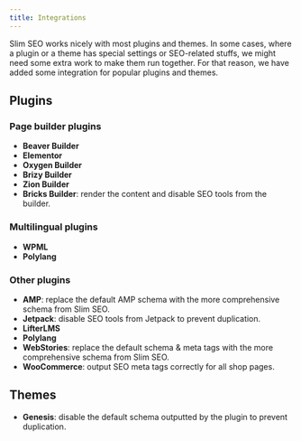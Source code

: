 ```yaml
---
title: Integrations
---
```


Slim SEO works nicely with most plugins and themes. In some cases, where a plugin or a theme has special settings or SEO-related stuffs, we might need some extra work to make them run together. For that reason, we have added some integration for popular plugins and themes.

## Plugins

### Page builder plugins

- **Beaver Builder**
- **Elementor**
- **Oxygen Builder**
- **Brizy Builder**
- **Zion Builder**
- **Bricks Builder**: render the content and disable SEO tools from the builder.

### Multilingual plugins

- **WPML**
- **Polylang**

### Other plugins

- **AMP**: replace the default AMP schema with the more comprehensive schema from Slim SEO.
- **Jetpack**: disable SEO tools from Jetpack to prevent duplication.
- **LifterLMS**
- **Polylang**
- **WebStories**: replace the default schema & meta tags with the more comprehensive schema from Slim SEO.
- **WooCommerce**: output SEO meta tags correctly for all shop pages.

## Themes

- **Genesis**: disable the default schema outputted by the plugin to prevent duplication.
